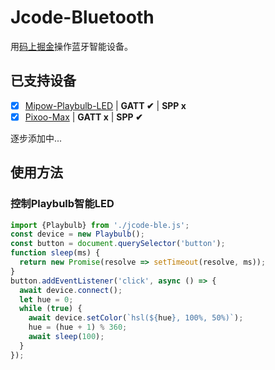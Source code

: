 # Jcode-Bluetooth

用[码上掘金](https://code.juejin.cn/)操作蓝牙智能设备。

## 已支持设备

-   [x] [Mipow-Playbulb-LED](https://www.aliexpress.com/item/1005003339962930.html) | **GATT ✔︎** | **SPP x**
-   [x] [Pixoo-Max](https://divoom.com/products/divoom-pixoo-max) | **GATT x** | **SPP ✔︎**

逐步添加中...

## 使用方法

### 控制Playbulb智能LED

```js
import {Playbulb} from './jcode-ble.js';
const device = new Playbulb();
const button = document.querySelector('button');
function sleep(ms) {
  return new Promise(resolve => setTimeout(resolve, ms));
}
button.addEventListener('click', async () => {
  await device.connect();
  let hue = 0;
  while (true) {
    await device.setColor(`hsl(${hue}, 100%, 50%)`);
    hue = (hue + 1) % 360;
    await sleep(100);
  }
});
```

